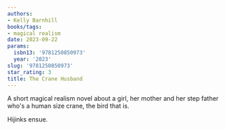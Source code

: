 ```yaml
---
authors:
- Kelly Barnhill
books/tags:
- magical realism
date: 2023-09-22
params:
  isbn13: '9781250850973'
  year: '2023'
slug: '9781250850973'
star_rating: 3
title: The Crane Husband
---
```


A short magical realism novel about a girl, her mother and her step father who's a human size crane, the bird that is.

Hijinks ensue.

<!--more-->